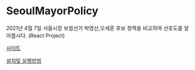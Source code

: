 # SeoulMayorPolicy
2021년 4월 7일 서울시장 보궐선거 박영선,오세훈 후보 정책을 비교하여 선호도를 알아봅시다. (React Project)


[사이트](https://chulboong.github.io/SeoulMayorPolicy/)


[설치및 실행방법](https://github.com/CHULBOONG/SeoulMayorPolicy/wiki)
